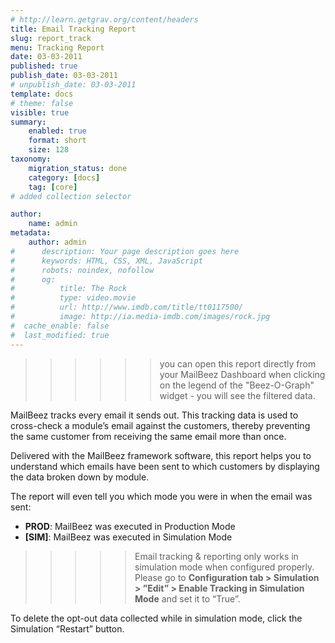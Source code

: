 ```yaml
---
# http://learn.getgrav.org/content/headers
title: Email Tracking Report
slug: report_track
menu: Tracking Report
date: 03-03-2011
published: true
publish_date: 03-03-2011
# unpublish_date: 03-03-2011
template: docs
# theme: false
visible: true
summary:
    enabled: true
    format: short
    size: 128
taxonomy:
    migration_status: done
    category: [docs]
    tag: [core]
# added collection selector

author:
    name: admin
metadata:
    author: admin
#      description: Your page description goes here
#      keywords: HTML, CSS, XML, JavaScript
#      robots: noindex, nofollow
#      og:
#          title: The Rock
#          type: video.movie
#          url: http://www.imdb.com/title/tt0117500/
#          image: http://ia.media-imdb.com/images/rock.jpg
#  cache_enable: false
#  last_modified: true
---
```


>>>>>>you can open this report directly from your MailBeez Dashboard when clicking on the legend of the "Beez-O-Graph" widget - you will see the filtered data.


MailBeez tracks every email it sends out. This tracking data is used to cross-check a module’s email against the customers, thereby preventing the same customer from receiving the same email more than once.

Delivered with the MailBeez framework software, this report helps you to understand which emails have been sent to which customers by displaying the data broken down by module.

The report will even tell you which mode you were in when the email was sent:

- **PROD**: MailBeez was executed in Production Mode
- **[SIM]**: MailBeez was executed in Simulation Mode

>>>>>Email tracking & reporting only works in simulation mode when configured properly. Please go to **Configuration tab > Simulation > ”Edit” > Enable Tracking in Simulation Mode** and set it to “True”.

To delete the opt-out data collected while in simulation mode, click the Simulation “Restart” button.
